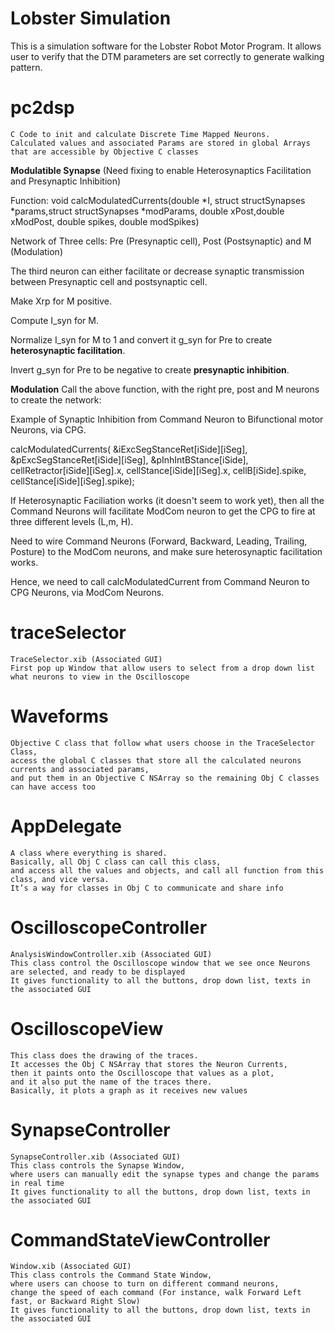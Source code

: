 # Lobster Simulation

This is a simulation software for the Lobster Robot Motor Program.
It allows user to verify that the DTM parameters are set correctly to generate walking pattern.

# pc2dsp
	C Code to init and calculate Discrete Time Mapped Neurons.
	Calculated values and associated Params are stored in global Arrays that are accessible by Objective C classes
	
**Modulatible Synapse** (Need fixing to enable Heterosynaptics Facilitation and Presynaptic Inhibition)

Function: void calcModulatedCurrents(double \*I, struct structSynapses \*params,struct structSynapses \*modParams,
                           double xPost,double xModPost, double spikes, double modSpikes) 
			   
Network of Three cells: Pre (Presynaptic cell), Post (Postsynaptic)  and M (Modulation)

The third neuron can either facilitate or decrease synaptic transmission between Presynaptic cell and postsynaptic cell.

Make Xrp for M positive.

Compute I_syn for M.

Normalize I_syn for M to 1 and convert it g_syn for Pre to create **heterosynaptic facilitation**.

Invert g_syn for Pre to be negative to create **presynaptic inhibition**.
			
**Modulation**
Call the above function, with the right pre, post and M neurons to create the network:

Example of Synaptic Inhibition from Command Neuron to Bifunctional motor Neurons, via CPG.

calcModulatedCurrents( &iExcSegStanceRet[iSide][iSeg], &pExcSegStanceRet[iSide][iSeg], &pInhIntBStance[iSide],      cellRetractor[iSide][iSeg].x, cellStance[iSide][iSeg].x, cellB[iSide].spike, cellStance[iSide][iSeg].spike);

If Heterosynaptic Faciliation works (it doesn't seem to work yet), then all the Command Neurons will facilitate ModCom neuron to get the CPG to fire at three different levels (L,m, H).
	
Need to wire Command Neurons (Forward, Backward, Leading, Trailing, Posture) to the ModCom neurons, and make sure heterosynaptic facilitation works.

Hence, we need to call calcModulatedCurrent from Command Neuron to CPG Neurons, via ModCom Neurons.

# traceSelector
	TraceSelector.xib (Associated GUI)
	First pop up Window that allow users to select from a drop down list what neurons to view in the Oscilloscope

# Waveforms
	Objective C class that follow what users choose in the TraceSelector Class, 
	access the global C classes that store all the calculated neurons currents and associated params, 
	and put them in an Objective C NSArray so the remaining Obj C classes can have access too

# AppDelegate
	A class where everything is shared. 
	Basically, all Obj C class can call this class, 
	and access all the values and objects, and call all function from this class, and vice versa. 
	It’s a way for classes in Obj C to communicate and share info

# OscilloscopeController
	AnalysisWindowController.xib (Associated GUI)
	This class control the Oscilloscope window that we see once Neurons are selected, and ready to be displayed
	It gives functionality to all the buttons, drop down list, texts in the associated GUI

# OscilloscopeView
	This class does the drawing of the traces. 
	It accesses the Obj C NSArray that stores the Neuron Currents, 
	then it paints onto the Oscilloscope that values as a plot, 
	and it also put the name of the traces there. 
	Basically, it plots a graph as it receives new values

# SynapseController
	SynapseController.xib (Associated GUI)
	This class controls the Synapse Window,
	where users can manually edit the synapse types and change the params in real time
	It gives functionality to all the buttons, drop down list, texts in the associated GUI

# CommandStateViewController
	Window.xib (Associated GUI)
	This class controls the Command State Window, 
	where users can choose to turn on different command neurons, 
	change the speed of each command (For instance, walk Forward Left fast, or Backward Right Slow)
	It gives functionality to all the buttons, drop down list, texts in the associated GUI
